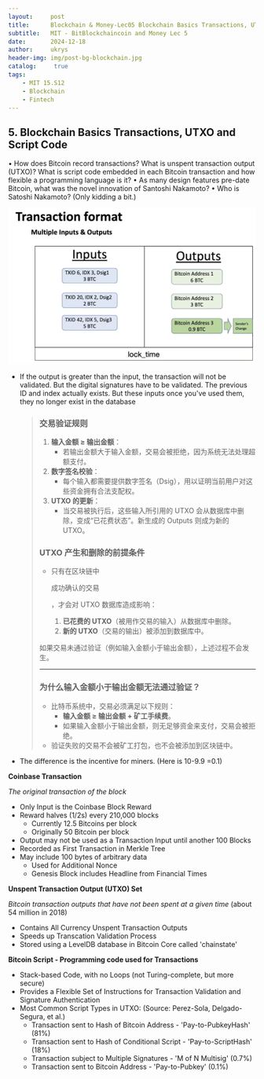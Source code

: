 ```yaml
---
layout:     post
title:      Blockchain & Money-Lec05 Blockchain Basics Transactions, UTXO and Script Code
subtitle:   MIT - BitBlockchaincoin and Money Lec 5
date:       2024-12-18
author:     ukrys
header-img: img/post-bg-blockchain.jpg
catalog: 	 true
tags:
    - MIT 15.S12
    - Blockchain
    - Fintech
---
```

## 5. Blockchain Basics Transactions, UTXO and Script Code

• How does Bitcoin record transactions? What is unspent transaction output (UTXO)? What is script code embedded in each Bitcoin transaction and how flexible a programming language is it?
• As many design features pre-date Bitcoin, what was the novel innovation of Santoshi Nakamoto?
• Who is Satoshi Nakamoto? (Only kidding a bit.)

![](https://raw.githubusercontent.com/Ukrys/DFintech_Courses_images/master/202412181403193.png)

- If the output is greater than the input, the transaction will not be validated. But the digital signatures have to be validated. The previous ID and index actually exists. But these inputs once you've used them, they no longer exist in the database 

  > ### **交易验证规则**
  >
  > 1. **输入金额 ≥ 输出金额**：
  >    - 若输出金额大于输入金额，交易会被拒绝，因为系统无法处理超额支付。
  > 2. **数字签名校验**：
  >    - 每个输入都需要提供数字签名（Dsig），用以证明当前用户对这些资金拥有合法支配权。
  > 3. **UTXO 的更新**：
  >    - 当交易被执行后，这些输入所引用的 UTXO 会从数据库中删除，变成“已花费状态”。新生成的 Outputs 则成为新的 UTXO。
  >
  > ### **UTXO 产生和删除的前提条件**
  >
  > - 只有在区块链中
  >
  >   成功确认的交易
  >
  >   ，才会对 UTXO 数据库造成影响：
  >
  >   1. **已花费的 UTXO**（被用作交易的输入）从数据库中删除。
  >   2. **新的 UTXO**（交易的输出）被添加到数据库中。
  >
  > 如果交易未通过验证（例如输入金额小于输出金额），上述过程不会发生。
  >
  > ------
  >
  > ### **为什么输入金额小于输出金额无法通过验证？**
  >
  > - 比特币系统中，交易必须满足以下规则：
  >   - **输入金额 ≥ 输出金额 + 矿工手续费**。
  >   - 如果输入金额小于输出金额，则无足够资金来支付，交易会被拒绝。
  > - 验证失败的交易不会被矿工打包，也不会被添加到区块链中。

- The difference is the incentive for miners. (Here is 10-9.9 =0.1)

**Coinbase Transaction**

*The original transaction of the block*

- Only Input is the Coinbase Block Reward
- Reward halves (1/2s) every 210,000 blocks
  - Currently 12.5 Bitcoins per block
  - Originally 50 Bitcoin per block
- Output may not be used as a Transaction Input until another 100 Blocks
- Recorded as First Transaction in Merkle Tree
- May include 100 bytes of arbitrary data
  - Used for Additional Nonce
  - Genesis Block includes Headline from Financial Times

**Unspent Transaction Output (UTXO) Set**

*Bitcoin transaction outputs that have not been spent at a given time* (about 54 million in 2018)

- Contains All Currency Unspent Transaction Outputs
- Speeds up Transcation Validation Process
- Stored using a LevelDB database in Bitcoin Core called 'chainstate'

**Bitcoin Script - Programming code used for Transactions**

- Stack-based Code, with no Loops (not Turing-complete, but more secure)
- Provides a Flexible Set of Instructions for Transaction Validation and Signature Authentication 
- Most Common Script Types in UTXO: (Source: Perez-Sola, Delgado-Segura, et al.)
  - Transaction sent to Hash of Bitcoin Address - 'Pay-to-PubkeyHash' (81%)
  - Transaction sent to Hash of Conditional Script - 'Pay-to-ScriptHash' (18%)
  - Transaction subject to Multiple Signatures - 'M of N Multisig' (0.7%)
  - Transaction sent to Bitcoin Address - 'Pay-to-Pubkey' (0.1%)

## 